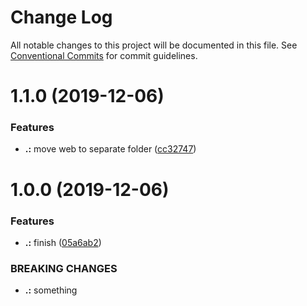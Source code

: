 # Change Log

All notable changes to this project will be documented in this file.
See [Conventional Commits](https://conventionalcommits.org) for commit guidelines.

# 1.1.0 (2019-12-06)


### Features

* **.:** move web to separate folder ([cc32747](https://github.com/KevinMind/lerna-monorepo-starter/commit/cc32747097dcb86b97c7bbfda099918d87c12d9b))





# 1.0.0 (2019-12-06)


### Features

* **.:** finish ([05a6ab2](https://github.com/KevinMind/lerna-monorepo-starter/commit/05a6ab279c28b301cee27c908b0b521ee7edeb5a))


### BREAKING CHANGES

* **.:** something
